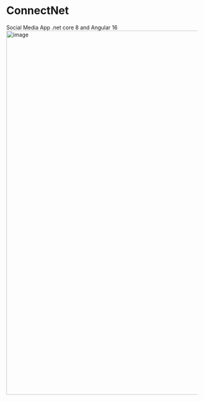 # ConnectNet
Social Media App
.net core 8 and Angular 16
<img width="957" alt="image" src="https://github.com/user-attachments/assets/0aab1ab6-9fb2-4ffc-970a-72b8f25d89ba">
